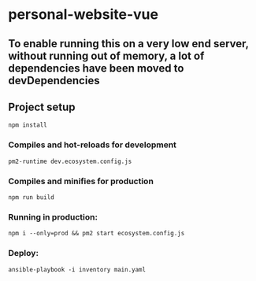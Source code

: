 # personal-website-vue

## To enable running this on a very low end server, without running out of memory, a lot of dependencies have been moved to devDependencies

## Project setup
```
npm install
```

### Compiles and hot-reloads for development
```
pm2-runtime dev.ecosystem.config.js
```

### Compiles and minifies for production
```
npm run build
```

### Running in production:

```
npm i --only=prod && pm2 start ecosystem.config.js
```

### Deploy:

```
ansible-playbook -i inventory main.yaml
```
